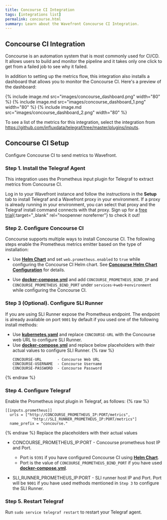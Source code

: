 ```yaml
---
title: Concourse CI Integration
tags: [integrations list]
permalink: concourse.html
summary: Learn about the Wavefront Concourse CI Integration.
---
```

## Concourse CI Integration

Concourse is an automation system that is most commonly used for CI/CD. It allows users to build and monitor the pipeline and it takes only one click to get from a failed job to see why it failed.

In addition to setting up the metrics flow, this integration also installs a dashboard that allows you to monitor the Concourse CI. Here's a preview of the dashboard:

{% include image.md src="images/concourse_dashboard.png" width="80" %}
{% include image.md src="images/concourse_dashboard_1.png" width="80" %}
{% include image.md src="images/concourse_dashboard_2.png" width="80" %}


To see a list of the metrics for this integration, select the integration from <https://github.com/influxdata/telegraf/tree/master/plugins/inputs>.
## Concourse CI Setup



Configure Concourse CI to send metrics to Wavefront.

### Step 1. Install the Telegraf Agent

This integration uses the Prometheus input plugin for Telegraf to extract metrics from Concourse CI.

Log in to your Wavefront instance and follow the instructions in the **Setup** tab to install Telegraf and a Wavefront proxy in your environment. If a proxy is already running in your environment, you can select that proxy and the Telegraf install command connects with that proxy. Sign up for a [free trial](http://wavefront.com/sign-up/?utm_source=docs.vmware.com&utm_medium=referral&utm_campaign=docs-front-page){:target="_blank" rel="noopenner noreferrer"} to check it out!

### Step 2. Configure Concourse CI
Concourse supports multiple ways to install Concourse CI. The following steps enable the Prometheus metrics emitter based on the type of installation:
- Use **[Helm Chart](https://github.com/concourse/concourse-chart)** and set `web.prometheus.enabled` to `true` while configuring the Concourse CI Helm chart. See **[Concourse Helm Chart Configuration](https://github.com/concourse/concourse-chart#configuration)** for details.

- Use **[docker-compose.yml](https://github.com/concourse/concourse-docker/blob/master/docker-compose.yml)** and add `CONCOURSE_PROMETHEUS_BIND_IP` and `CONCOURSE_PROMETHEUS_BIND_PORT` under `services`->`web`->`environment` while configuring the Concourse CI.

### Step 3 (Optional). Configure SLI Runner
If you are using SLI Runner expose the Prometheus endpoint. The endpoint is already available on port `9001` by default if you used one of the following install methods:

- Use  **[kubernetes.yaml](https://github.com/wavefrontHQ/integrations/blob/master/concourse/slirunner/kubernetes.yaml)** and replace `CONCOURSE-URL` with the Concourse web URL to configure SLI Runner.
- Use **[docker-compose.yml](https://github.com/wavefrontHQ/integrations/blob/master/concourse/slirunner/docker-compose.yml)** and replace below placeholders with their actual values to configure SLI Runner.
{% raw %}
    ```
    CONCOURSE-URL       - Concourse Web URL
    CONCOURSE-USERNAME  - Concourse Username
    CONCOURSE-PASSWORD  - Concourse Password
    ```
{% endraw %}

### Step 4. Configure Telegraf
Enable the Prometheus input plugin in Telegraf, as follows:
{% raw %}
```
[[inputs.prometheus]]
  urls = ["http://CONCOURSE_PROMETHEUS_IP:PORT/metrics",
            "http://SLI_RUNNER_PROMETHEUS_IP:PORT/metrics"]
  name_prefix = "concourse."
```
{% endraw %}
Replace the placeholders with their actual values

- CONCOURSE_PROMETHEUS_IP:PORT - Concourse prometheus host IP and Port.
  - Port is `9391` if you have configured Concourse CI using **[Helm Chart](https://github.com/concourse/concourse-chart)**.
  - Port is the value of `CONCOURSE_PROMETHEUS_BIND_PORT` if you have used **[docker-compose.yml](https://github.com/concourse/concourse-docker/blob/master/docker-compose.yml)**.

- SLI_RUNNER_PROMETHEUS_IP:PORT  - SLI runner host IP and Port. Port will be `9001` if you have used methods mentioned in `Step 3` to configure the SLI Runner.

### Step 5. Restart Telegraf
Run `sudo service telegraf restart` to restart your Telegraf agent.


